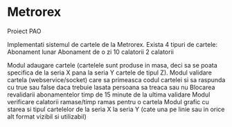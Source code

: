 # Metrorex
Proiect PAO

Implementati sistemul de cartele de la Metrorex. Exista 4 tipuri de cartele:
Abonament lunar
Abonament de o zi
10 calatorii
2 calatorii

Modul adaugare cartele (cartelele sunt produse in masa, deci sa se poata specifica de la seria X pana la seria Y cartele de tipul Z).
Modul validare cartela (webservice/socket) care sa primeasca codul cartelei si sa raspunda cu true sau false daca trebuie lasata persoana sa treaca sau nu
Blocarea revalidarii abonamentelor timp de 15 minute de la ultima validare
Modul verificare calatorii ramase/timp ramas pentru o cartela
Modul grafic cu starea si tipul cartelelor de la seria X la seria Y (cate una pe linie sau in orice alt format vizibil si utilizabil)
